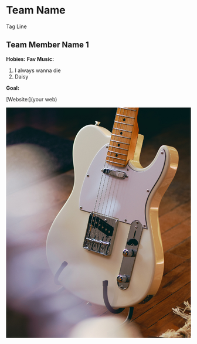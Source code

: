 # Team Name
Tag Line

## Team Member Name 1

**Hobies:**
**Fav Music:**
1. I always wanna die
2. Daisy

**Goal:**
<!-- Add ur web link here -->
[Website:](your web)

![Fender Telecaster](images/tele.jpg)
